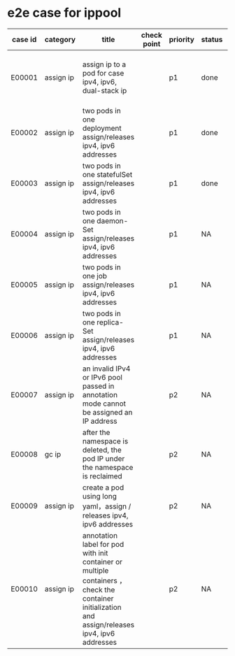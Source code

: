 # e2e case for ippool

| case id | category  | title                                 |check point | priority | status | other |
|---------|-----------|---------------------------------------|------------|----------|--------|-------|
| E00001  | assign ip | assign ip to a pod for case ipv4, ipv6, dual-stack ip || p1   | done   | In all use cases, do not create pods in the default namespace  |
| E00002  | assign ip | two pods in one deployment assign/releases ipv4, ipv6 addresses|| p1 | done ||
| E00003  | assign ip | two pods in one statefulSet assign/releases ipv4, ipv6 addresses|| p1 | done ||
| E00004  | assign ip | two pods in one daemon-Set assign/releases ipv4, ipv6 addresses||p1|NA||
| E00005  | assign ip | two pods in one job assign/releases ipv4, ipv6 addresses||p1|NA||
| E00006  | assign ip | two pods in one replica-Set assign/releases ipv4, ipv6 addresses||p1|NA||
| E00007  | assign ip | an invalid IPv4 or IPv6 pool passed in annotation mode cannot be assigned an IP address||p2|NA||
| E00008  | gc ip | after the namespace is deleted, the pod IP under the namespace is reclaimed ||p2|NA||
| E00009  | assign ip | create a pod using long yaml，assign / releases ipv4, ipv6 addresses ||p2|NA||
| E00010  | assign ip | annotation label for pod with init container or multiple containers ，check the container initialization and assign/releases ipv4, ipv6 addresses||p2|NA||
